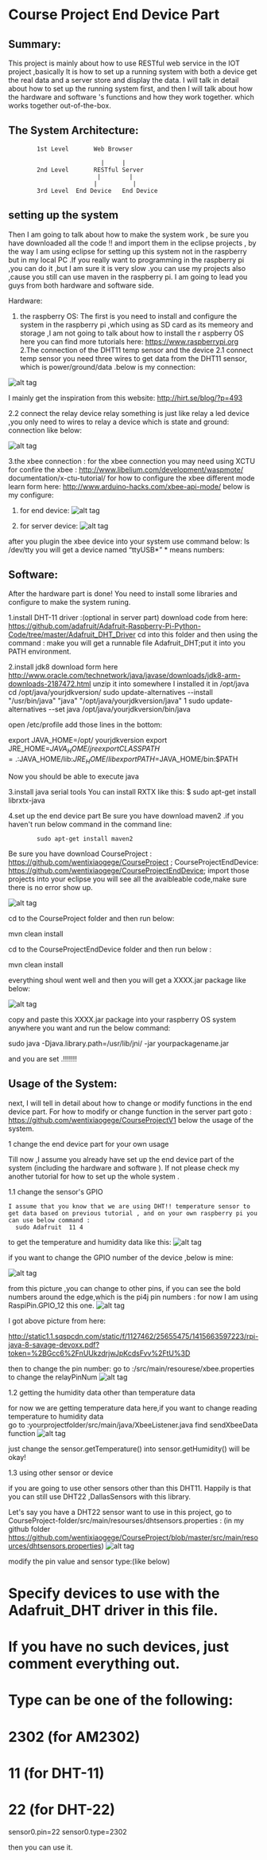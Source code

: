 ﻿Course Project End Device Part 
========================

Summary:
------------------------

This project is mainly about how to use RESTful web service in the IOT project ,basically It is how to set up a running system with both a device get the real data and a  server store and display the data. I will talk in detail about how to set up the running system first, and then I will talk about how the hardware and software 's functions and how they work together. which works together out-of-the-box.

The System Architecture:
------------------------

              
            1st Level       Web Browser 
     
                              |     |
            2nd Level       RESTful Server
                             |        |
                            |          |
            3rd Level  End Device   End Device


setting up the system 
------------------------
Then I am going to talk about how to make the system work , be sure you have downloaded all the code  !! and import them in the eclipse projects , by the way I am using eclipse for setting up this system not in the raspberry but in my local PC .If you really want to programming in the raspberry pi ,you can do it ,but I am sure it is very slow .you can use my projects also ,cause you still can use maven in the raspberry pi. I am going to lead you guys from both hardware and software side.

 Hardware:

1. the raspberry OS:
	The first is you need to install and configure the system in the raspberry pi ,which using as SD card as its memeory and storage ,I am 		not going to talk about how to install the r aspberry OS here you can find more tutorials here: https://www.raspberrypi.org
	2.The connection of the DHT11 temp sensor and the device 
	2.1 connect temp sensor
	you need three wires to get data from the DHT11 sensor, which is power/ground/data .below is my connection:
                              
![alt tag](https://github.com/wentixiaogege/CourseProjectEndDevice/blob/master/readme_img/temp_connection.png)                                               


I mainly get the inspiration from this website: http://hirt.se/blog/?p=493









2.2 connect the relay device
       relay something is just like relay a led device ,you only need to wires to relay a device which is state and ground: connection like below:
             
![alt tag](https://github.com/wentixiaogege/CourseProjectEndDevice/blob/master/readme_img/relay_connection.png)   










 


  

3.the xbee connection :
  	 for the xbee connection you may need using XCTU for confire the xbee :
		http://www.libelium.com/development/waspmote/	documentation/x-ctu-tutorial/
   	 for how to configure the xbee different mode learn form here:
 		http://www.arduino-hacks.com/xbee-api-mode/
	  	below is my configure: 
1. for end device:
![alt tag](https://github.com/wentixiaogege/CourseProjectEndDevice/blob/master/readme_img/xbee_end.png)   
















2. for server device:
![alt tag](https://github.com/wentixiaogege/CourseProjectEndDevice/blob/master/readme_img/xbee_server.png)


















after you plugin the xbee device into your system use command below:
             ls /dev/tty
	you will get a device named 
          “ttyUSB*” * means numbers:

 
Software:
------------

After the hardware part is done! You need to install some libraries and configure to make the system runing.

1.install DHT-11 driver :(optional in server part)
	download code from here:   https://github.com/adafruit/Adafruit-Raspberry-Pi-Python-Code/tree/master/Adafruit_DHT_Driver 
	cd into this folder and then using the command  : make 
	you will get a runnable file Adafruit_DHT;put it into you PATH environment.
 
2.install jdk8
	download  form here http://www.oracle.com/technetwork/java/javase/downloads/jdk8-arm-downloads-2187472.html
	unzip it into somewhere I installed it in /opt/java 
	cd /opt/java/yourjdkversion/
	sudo update-alternatives --install "/usr/bin/java" "java" "/opt/java/yourjdkversion/java" 1
	sudo update-alternatives --set java /opt/java/yourjdkversion/bin/java

   open /etc/profile add those lines in the bottom:


   export JAVA_HOME=/opt/ yourjdkversion
   export JRE_HOME=$JAVA_HOME/jre 
   export CLASSPATH=.:$JAVA_HOME/lib:$JRE_HOME/lib 
   export PATH=$JAVA_HOME/bin:$PATH 
   
   Now you should be able to execute java

3.install java serial tools
 	You can install RXTX like this:
		$ sudo apt-get install librxtx-java

4.set up the end device part 
	Be sure you have download maven2 .if you haven't run below command in the command line:
	
         	sudo apt-get install maven2
         	
   Be sure you have download 
   CourseProject : 
		https://github.com/wentixiaogege/CourseProject   ;
   CourseProjectEndDevice: 
		https://github.com/wentixiaogege/CourseProjectEndDevice;
   import those projects into your eclipse you will see all the avaibleable code,make sure there is no error show up.
       
![alt tag](https://github.com/wentixiaogege/CourseProjectEndDevice/blob/master/readme_img/eclipse_end_init.png)             





   cd to the CourseProject folder and then run below:
   
   mvn clean install 
                         
   cd to the CourseProjectEndDevice folder and then run below :
   
   mvn clean install 
   
   everything shoul went well and then you will get a XXXX.jar package like below:

![alt tag](https://github.com/wentixiaogege/CourseProjectEndDevice/blob/master/readme_img/eclipse_end_compiled.png)                        







copy and paste this XXXX.jar package into your raspberry OS system anywhere you want and run the below command:

   sudo java -Djava.library.path=/usr/lib/jni/ -jar yourpackagename.jar 

and you are set .!!!!!!!


Usage of the System:
---------------------

next, I will tell in detail about how to change or modify functions in  the end device part.
For how to modify or change function in the server part goto :
	https://github.com/wentixiaogege/CourseProjectV1
 below the usage of the system.
 
1 change the end device part for your own usage

   Till now ,I assume you already have set up the end device part of the system (including the hardware and software ). If not please check my another tutorial for how to set up the whole system .

1.1 change the sensor's GPIO

    I assume that you know that we are using DHT!! temperature sensor to get data based on previous tutorial , and on your own raspberry pi you can use below command :
	  sudo Adafruit  11 4 
  to get the temperature and humidity data like this:
![alt tag](https://github.com/wentixiaogege/CourseProjectEndDevice/blob/master/readme_img/adafruit.png) 

 if you want to change the GPIO number of the device ,below is mine:
 
![alt tag](https://github.com/wentixiaogege/CourseProjectEndDevice/blob/master/readme_img/temp_connection.png)   

from this picture ,you can change to other pins, if you can see the bold numbers around the edge,which is  the pi4j pin numbers :
      for now I am using    RaspiPin.GPIO_12 this one.
![alt tag](https://github.com/wentixiaogege/CourseProjectEndDevice/blob/master/readme_img/pi4j_gpio.png)

I got  above picture from here:

http://static1.1.sqspcdn.com/static/f/1127462/25655475/1415663597223/rpi-java-8-savage-devoxx.pdf?token=%2BGcc6%2FnUUkzdrjwJpKcdsFvv%2FtU%3D  

  then to change the pin number:
  go to :/src/main/resourese/xbee.properties  to change the relayPinNum 
  ![alt tag](https://github.com/wentixiaogege/CourseProjectEndDevice/blob/master/readme_img/property.png)
  
  
1.2 getting the humidity data other than temperature data

 for now we are getting temperature data here,if you want to change reading temperature to humidity data  
go to :yourprojectfolder/src/main/java/XbeeListener.java 
  find sendXbeeData function
  ![alt tag](https://github.com/wentixiaogege/CourseProjectEndDevice/blob/master/readme_img/sendXbeeData.png)
  
  just change the sensor.getTemperature() into sensor.getHumidity() will be okay!

1.3 using other sensor or device

  if you are going to use other sensors other than this DHT11. Happily is that you can still use DHT22 ,DallasSensors with this library.
  
  Let's say you have a DHT22 sensor want to use in this project, 
   go to CourseProject-folder/src/main/resourses/dhtsensors.properties :
   (in my github folder https://github.com/wentixiaogege/CourseProject/blob/master/src/main/resources/dhtsensors.properties)
    ![alt tag](https://github.com/wentixiaogege/CourseProjectEndDevice/blob/master/readme_img/dhtsensor.png)
  
  modify the pin value and sensor type:(like below)
# Specify devices to use with the Adafruit_DHT driver in this file.
# If you have no such devices, just comment everything out.
#
# Type can be one of the following:
# 2302 (for AM2302)
# 11 (for DHT-11)
# 22 (for DHT-22)
sensor0.pin=22
sensor0.type=2302
	
  then you can use it.
  
  
   
 







